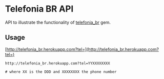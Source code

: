 # Telefonia BR API

API to illustrate the functionality of [telefonia_br](https://github.com/gabrielhilal/telefonia_br) gem. 

## Usage

[http://telefonia_br.herokuapp.com?tel=](http://telefonia_br.herokuapp.com?tel=)

    http://telefonia_br.herokuapp.com?tel=YYXXXXXXXX

    # where XX is the DDD and XXXXXXXX the phone number